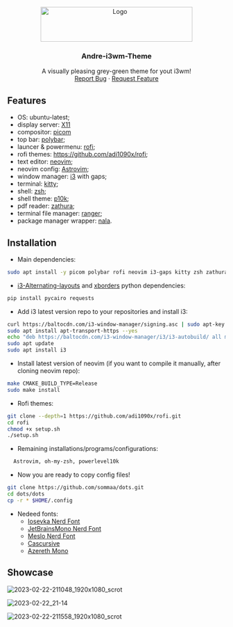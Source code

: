<!-- PROJECT LOGO -->
<br />
<div align="center">
  <a href="https://github.com/sommaa/dots">
    <img src="https://user-images.githubusercontent.com/120776791/220881593-1a4b6d38-057b-4118-8f08-ec2bc5d89fd3.png" alt="Logo" width="350" height="80">

  </a>

  <h3 align="center">Andre-i3wm-Theme</h3>

  <p align="center">
    A visually pleasing grey-green theme for yout i3wm!
    <br />
    <a href="https://github.com/sommaa/dots/issues">Report Bug</a>
    ·
    <a href="https://github.com/sommaa/dots/issues">Request Feature</a>
  </p>
</div>

## Features
- OS: ubuntu-latest;
- display server: [X11](https://www.x.org/wiki/)
- compositor: [picom](https://github.com/yshui/picom)
- top bar: [polybar](https://github.com/polybar/polybar);
- launcer & powermenu: [rofi](https://github.com/davatorium/rofi);
- rofi themes: https://github.com/adi1090x/rofi;
- text editor: [neovim](https://neovim.io/);
- neovim config: [Astrovim](https://github.com/AstroNvim/AstroNvim);
- window manager: [i3](https://i3wm.org/) with gaps;
- terminal: [kitty](https://github.com/kovidgoyal/kitty);
- shell: [zsh](https://www.zsh.org/);
- shell theme: [p10k](https://github.com/romkatv/powerlevel10k);
- pdf reader: [zathura](https://pwmt.org/projects/zathura/);
- terminal file manager: [ranger](https://github.com/ranger/ranger);
- package manager wrapper: [nala](https://github.com/volitank/nala).

## Installation

* Main dependencies:
```bash
sudo apt install -y picom polybar rofi neovim i3-gaps kitty zsh zathura ranger nala nitrogen xsensor arandr python3 brightnessctl flameshot gzip curl git pip
```

* [i3-Alternating-layouts](https://github.com/olemartinorg/i3-alternating-layout) and [xborders](https://github.com/deter0/xborder) python dependencies:
```bash
pip install pycairo requests 
```

* Add i3 latest version repo to your repositories and install i3:
```bash
curl https://baltocdn.com/i3-window-manager/signing.asc | sudo apt-key add -
sudo apt install apt-transport-https --yes
echo "deb https://baltocdn.com/i3-window-manager/i3/i3-autobuild/ all main" | sudo tee /etc/apt/sources.list.d/i3-autobuild.list
sudo apt update
sudo apt install i3
```

* Install latest version of neovim (if you want to compile it manually, after cloning neovim repo):
```bash
make CMAKE_BUILD_TYPE=Release
sudo make install
```

* Rofi themes:
```bash
git clone --depth=1 https://github.com/adi1090x/rofi.git
cd rofi
chmod +x setup.sh
./setup.sh
```

* Remaining installations/programs/configurations:
```bash
  Astrovim, oh-my-zsh, powerlevel10k
```

* Now you are ready to copy config files!
```bash
git clone https://github.com/sommaa/dots.git
cd dots/dots
cp -r * $HOME/.config
```

* Nedeed fonts:
  * [Iosevka Nerd Font](https://www.nerdfonts.com/font-downloads)
  * [JetBrainsMono Nerd Font](https://www.nerdfonts.com/font-downloads)
  * [Meslo Nerd Font](https://www.nerdfonts.com/font-downloads)
  * [Cascursive](https://github.com/sainnhe/icursive-nerd-font/tree/master/dist/Cascursive)
  * [Azereth Mono](https://fonts.google.com/specimen/Azeret+Mono)
  
## Showcase

![2023-02-22-211048_1920x1080_scrot](https://user-images.githubusercontent.com/120776791/220749106-9b150c64-3790-453f-9568-7b17f702368f.png)

![2023-02-22_21-14](https://user-images.githubusercontent.com/120776791/220749186-1c1b083a-3675-44d4-aa4e-d3461173507a.png)

![2023-02-22-211558_1920x1080_scrot](https://user-images.githubusercontent.com/120776791/220749218-356c154d-fb4f-4f89-8f09-c817d743745e.png)

